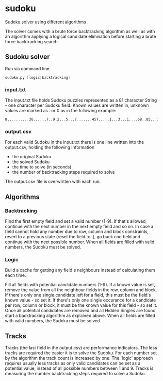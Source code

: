# sudoku
Sudoku solver using different algorithms

The solver comes with a brute force backtracking algorithm as well as with an algorithm applying a logical candidate elimination before starting a brute force backtracking search.

## Sudoku solver

Run via command line

```
sudoku.py [logic|backtracking]
```

### input.txt

The input.txt file holds Sudoku puzzles represented as a 81 character String - one character per Sudoku field. Known values are written in, unknown values are marked as . or 0 as in the following example:

```
8..........36......7..9.2...5...7.......457.....1...3...1....68..85...1..9....4..
```

### output.csv

For each valid Sudoku in the input.txt there is one line written into the output.csv, holding the following information:

* the original Sudoku
* the solved Sudoku
* the time to solve (in seconds)
* the number of backtracking steps required to solve

The output.csv file is overwritten with each run.

## Algorithms

### Backtracking

Find the first empty field and set a valid number (1-9).
If that's allowed, continue with the next number in the next empty field and so on.
In case a field cannot hold any number due to row, column and block constraints, revert to a previous state (reset the field to .), go back one field and continue with the next possible number.
When all fields are filled with valid numbers, the Sudoku must be solved.

### Logic

Build a cache for getting any field's neighbours instead of calculating them each time.

Fill all fields with potential candidate numbers (1-9).
If a known value is set, remove the value from all the neighbour fields in the row, column and block.
If there's only one single candidate left for a field, this must be the field's known value - so set it.
If there's only one single occurance for a candidate per row, column or block, it must be the known value for this field - so set it.
Once all potential candidates are removed and all Hidden Singles are found, start a backtracking algorithm as explained above.
When all fields are filled with valid numbers, the Sudoku must be solved.

## Tracks

Tracks (the last field in the output.csv) are performance indicators. The less tracks are required the easier it is to solve the Sudoku. For each number set by the algorithm the track count is increased by one. The 'logic' approach requires usually less tracks as only valid candidates can be set as a potential value, instead of all possible numbers between 1 and 9.
Tracks is measuring the number backtracking steps required to solve a Sudoku.
